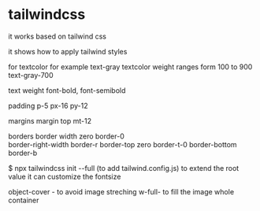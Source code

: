 # tailwindcss
it works based on tailwind css

it shows how to apply tailwind styles

for textcolor for example text-gray
textcolor weight ranges form 100 to 900
text-gray-700

text weight font-bold, font-semibold

padding p-5 px-16 py-12 

margins margin top mt-12

borders
 border width zero border-0  
 border-right-width border-r
 border-top zero border-t-0
 border-bottom border-b

 $ npx tailwindcss init --full (to add tailwind.config.js)
 to extend the root value it can customize the fontsize

object-cover - to avoid image streching
w-full- to fill the image whole container